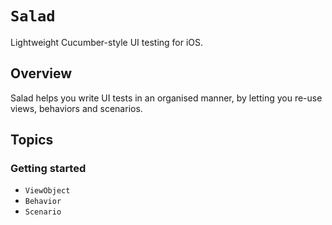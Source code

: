 # ``Salad``

Lightweight Cucumber-style UI testing for iOS.

## Overview

Salad helps you write UI tests in an organised manner, by letting you re-use views, behaviors and scenarios.

## Topics

### Getting started

- ``ViewObject``
- ``Behavior``
- ``Scenario``
